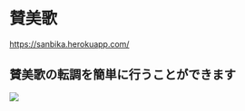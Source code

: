 <h1>賛美歌</h1>


https://sanbika.herokuapp.com/

<!-- [![Build Status](https://travis-ci.org/gazayas/sanbika.png?branch=master)](https://travis-ci.org/gazayas/sanbika) -->

<h2>賛美歌の転調を簡単に行うことができます</h2>

![](https://media.giphy.com/media/3oKIPd5nkRqjM23kNa/giphy.gif)
